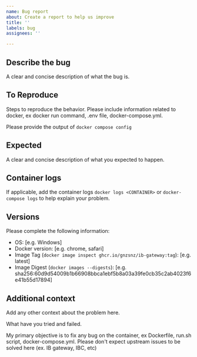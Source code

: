 ```yaml
---
name: Bug report
about: Create a report to help us improve
title: ''
labels: bug
assignees: ''

---
```


## Describe the bug

A clear and concise description of what the bug is.

## To Reproduce

Steps to reproduce the behavior. Please include information related to docker,
ex docker run command, .env file, docker-compose.yml.

Please provide the output of `docker compose config`

## Expected

A clear and concise description of what you expected to happen.

## Container logs

If applicable, add the container logs `docker logs <CONTAINER>` or
`docker-compose logs` to help explain your problem.

## Versions

Please complete the following information:

- OS: [e.g. Windows]
- Docker version: [e.g. chrome, safari]
- Image Tag (`docker image inspect ghcr.io/gnzsnz/ib-gateway:tag`): [e.g.
  latest]
- Image Digest (`docker images --digests`): [e.g.
  sha256:60d9d54009b1b66908bbca1ebf5b8a03a39fe0cb35c2ab4023f6e41b55d17894]

## Additional context

Add any other context about the problem here.

What have you tried and failed.

My primary objective is to fix any bug on the container, ex Dockerfile, run.sh
script, docker-compose.yml. Please don't expect upstream issues to be solved
here (ex. IB gateway, IBC, etc)
